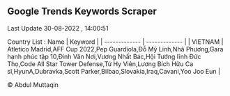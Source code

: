 

## Google Trends Keywords Scraper 
 
Last Update 30-08-2022 , 14:00:51

Country List :
 Name  | Keyword |
| ------------- | ------------- |
| VIETNAM | Atletico Madrid,AFF Cup 2022,Pep Guardiola,Đỗ Mỹ Linh,Nhã Phương,Gara hạnh phúc tập 10,Đinh Văn Nơi,Vương Nhất Bác,Hội Tướng lĩnh Đức Thọ,Code All Star Tower Defense,Từ Hy Viên,Lương Bích Hữu Ca sĩ,HyunA,Dubravka,Scott Parker,Bilbao,Slovakia,Iraq,Cavani,Yoo Joo Eun |



© Abdul Muttaqin 
